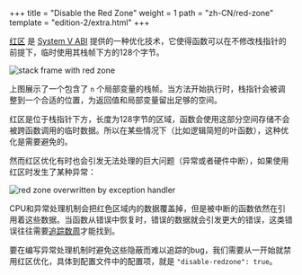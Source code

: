 +++
title = "Disable the Red Zone"
weight = 1
path = "zh-CN/red-zone"
template = "edition-2/extra.html"
+++

[红区][red zone] 是 [System V ABI] 提供的一种优化技术，它使得函数可以在不修改栈指针的前提下，临时使用其栈帧下方的128个字节。

[red zone]: https://eli.thegreenplace.net/2011/09/06/stack-frame-layout-on-x86-64#the-red-zone
[System V ABI]: https://wiki.osdev.org/System_V_ABI

<!-- more -->

![stack frame with red zone](red-zone.svg)

上图展示了一个包含了 `n` 个局部变量的栈帧。当方法开始执行时，栈指针会被调整到一个合适的位置，为返回值和局部变量留出足够的空间。

红区是位于栈指针下方，长度为128字节的区域，函数会使用这部分空间存储不会被跨函数调用的临时数据。所以在某些情况下（比如逻辑简短的叶函数），这种优化是需要避免的。

然而红区优化有时也会引发无法处理的巨大问题（异常或者硬件中断），如果使用红区时发生了某种异常：

![red zone overwritten by exception handler](red-zone-overwrite.svg)

CPU和异常处理机制会把红色区域内的数据覆盖掉，但是被中断的函数依然在引用着这些数据。当函数从错误中恢复时，错误的数据就会引发更大的错误，这类错误往往需要[追踪数周][take weeks to debug]才能找到。

[take weeks to debug]: https://forum.osdev.org/viewtopic.php?t=21720

要在编写异常处理机制时避免这些隐蔽而难以追踪的bug，我们需要从一开始就禁用红区优化，具体到配置文件中的配置项，就是 `"disable-redzone": true`。
